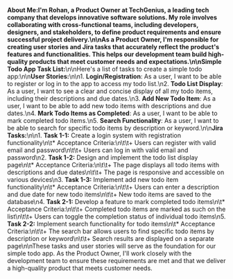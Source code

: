 **About Me:**I'm Rohan, a Product Owner at TechGenius, a leading tech company that develops innovative software solutions. My role involves collaborating with cross-functional teams, including developers, designers, and stakeholders, to define product requirements and ensure successful project delivery.\n\nAs a Product Owner, I'm responsible for creating user stories and Jira tasks that accurately reflect the product's features and functionalities. This helps our development team build high-quality products that meet customer needs and expectations.\n\n**Simple Todo App Task List:**\n\nHere's a list of tasks to create a simple todo app:\n\n**User Stories:**\n\n1. **Login/Registration**: As a user, I want to be able to register or log in to the app to access my todo list.\n2. **Todo List Display**: As a user, I want to see a clear and concise display of all my todo items, including their descriptions and due dates.\n3. **Add New Todo Item**: As a user, I want to be able to add new todo items with descriptions and due dates.\n4. **Mark Todo Items as Completed**: As a user, I want to be able to mark completed todo items.\n5. **Search Functionality**: As a user, I want to be able to search for specific todo items by description or keyword.\n\n**Jira Tasks:**\n\n1. **Task 1-1:** Create a login system with registration functionality\n\t* Acceptance Criteria:\n\t\t+ Users can register with valid email and password\n\t\t+ Users can log in with valid email and password\n2. **Task 1-2:** Design and implement the todo list display page\n\t* Acceptance Criteria:\n\t\t+ The page displays all todo items with descriptions and due dates\n\t\t+ The page is responsive and accessible on various devices\n3. **Task 1-3:** Implement add new todo item functionality\n\t* Acceptance Criteria:\n\t\t+ Users can enter a description and due date for new todo items\n\t\t+ New todo items are saved to the database\n4. **Task 2-1:** Develop a feature to mark completed todo items\n\t* Acceptance Criteria:\n\t\t+ Completed todo items are marked as such on the list\n\t\t+ Users can toggle the completion status of individual todo items\n5. **Task 2-2:** Implement search functionality for todo items\n\t\* Acceptance Criteria:\n\t\t+ The search bar allows users to find specific todo items by description or keyword\n\t\t+ Search results are displayed on a separate page\n\nThese tasks and user stories will serve as the foundation for our simple todo app. As the Product Owner, I'll work closely with the development team to ensure these requirements are met and that we deliver a high-quality product that meets customer needs.
